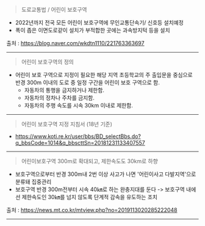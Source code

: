 > 도로교통법 / 어린이 보호구역
- 2022년까지 전국 모든 어린이 보호구역에 무인교통단속기/ 신호등 설치예정
- 폭이 좁은 이면도로같이 설치가 부적합한 곳에는 과속방지턱 등을 설치  

출처 : https://blog.naver.com/wkdtn1110/221763363697

-------------------------------------------------------------------------------------------------------------------------------
> 어린이 보호구역의 정의
- 어린이 보호 구역으로 지정이 필요한 해당 지역 초등학교의 주 출입문을 중심으로 반경 300m 이내의 도로 중 일정 구간을 어린이 보호 구역으로 함.
  - 자동차의 통행을 금지하거나 제한함.
  - 자동차의 정차나 주차를 금지함.
  - 자동차의 주행 속도를 시속 30km 이내로 제한함.
-------------------------------------------------------------------------------------------------------------------------------
> 어린이 보호구역 지정 지침서 (18년 기준)
- https://www.koti.re.kr/user/bbs/BD_selectBbs.do?q_bbsCode=1014&q_bbscttSn=20181231133407557
-------------------------------------------------------------------------------------------------------------------------------
> 어린이보호구역 300m로 확대되고, 제한속도도 30km로 하향
- 보호구역으로부터 반경 300m내 2번 이상 사고가 나면 '어린이사고 다발지역'으로 분류돼 집중관리
- 보호구역 반경 300m전부터 시속 40㎞로 하는 완충지대를 둔다 -> 보호구역 내에선 제한속도인 30㎞를 넘지 않도록 단계적 감속을 유도하는 조치  

출처 : https://news.mt.co.kr/mtview.php?no=2019113020285222048

-------------------------------------------------------------------------------------------------------------------------------
